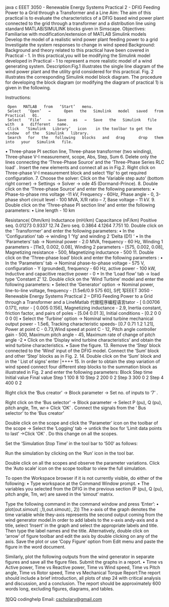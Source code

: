 java c EEET 3050 - Renewable Energy Systems Practical 2 - DFIG Feeding Power to a Grid through a Transformer and a Line Aim: The aim of this practical is to evaluate the characteristics of a DFIG based wind power plant connected to the grid through a transformer and a distribution line using standard MATLAB/SIMULINK blocks given in Simscape. Objectives: Familiarise with modification/extension of MATLAB Simulink models Develop the model of a realistic wind power plant feeding power to a grid Investigate the system responses to change in wind speed Background: Background and theory related to this practical have been covered in Practical - 1. In this practical,you will be modifying the Simulink model developed in Practical - 1 to represent a more realistic model of a wind generating system. Description:Fig.1 illustrates the single line diagram of the wind power plant and the utility grid considered for this practical. Fig. 2 illustrates the corresponding Simulink model block diagram. The procedure for developing the block diagram (or modifying the diagram of practical 1) is given in the following.

Instructions:

     Open   MATLAB   from   ‘Start’   menu.
     Select   ‘Open’   →      Open   the   Simulink   model   saved   from   Practical   01.
     Select   ‘File’   →   Save   as   →   Save   the   Simulink   file   with   a   different   name.
     Click   ‘Simulink   Library’   icon    in the toolbar to get the window   of the   Simulink   library.
     Search   for   the   following   blocks   and   drag      drop   them   into   your   Simulink   file.
• Three-phase PI section line, Three-phase transformer (two winding), Three-phase V-I measurement, scope, Abs, Step, Sum 6. Delete only the lines connecting the ‘Three-Phase Source’ and the ‘Three-Phase Series RLC load’ . Insert the new elements and connect all as in Fig.2. Right click on Three-phase V-I measurement block and select ‘flip’ to get required configuration. 7. Choose the solver: Click on the ‘Variable step auto’ (bottom right corner) → Settings → Solver → ode 45 (Dormand-Prince). 8. Double click on the ‘Three-phase Source’ and enter the following parameters: • Phase-to-phase rms voltage -11 kV, Frequency - 60Hz, Phase angle - 0, 3-phase short circuit level - 100 MVA, X/R ratio – 7, Base voltage – 11 kV. 9. Double click on the ‘Three-phase PI section line’ and enter the following parameters: • Line length - 10 km

Resistance( Ohm/km) Inductance (mH/km) Capacitance (nF/km) Positive seq. 0.01273 0.9337 12.74 Zero seq. 0.3864 4.1264 7.751 10. Double click on the ‘ Transformer’ and enter the following parameters: • In the ‘Configuration’ tab → winding 1 ‘Yg’ and winding 2 ‘Delta (D1) ‘ • In the ‘Parameters’ tab → Nominal power - 2.0 MVA, frequency - 60 Hz, Winding 1 parameters - [11e3, 0.002, 0.08], Winding 2 parameters - [575, 0.002, 0.08], Magnetizing resistance - 500, Magnetizing inductance - 500 11. Double click on the ‘Three-phase load’ block and enter the following parameters : • In the ‘Parameters’ tab → Nominal phase-to-phase voltage - 575 V, configuration - Y (grounded), frequency - 60 Hz, active power - 100 kW, Inductive and capacitive reactive power - 0 • In the ‘Load flow’ tab → load type ‘Constant Z’ 12. Double click on the ‘Wind Turbine’ model and enter the following parameters: • Select the ‘Generator’ option → Nominal power, line-to-line voltage, frequency - [1.5e6/0.9 575 60], S代 写EEET 3050 - Renewable Energy Systems Practical 2 – DFIG Feeding Power to a Grid through a Transformer and a LineMatlab 代做程序编程语言tator - [ 0.00706 0.171], rotor - [ 0.005 0.156], Magnetizing inductance - 2.9, Inertia constant, friction factor, and pairs of poles - [5.04 0.01 3], Initial conditions - [0.2 0 0 0 0 0] • Select the ‘Turbine’ option → Nominal wind turbine mechanical output power - 1.5e6, Tracking characteristic speeds- [0.7 0.71 1.2 1.21], Power at point C - 0.73,Wind speed at point C - 12, Pitch angle controller gain - 500, Maximum pitch angle - 45, Maximum rate of change of pitch angle -2 • Click on the ‘Display wind turbine characteristics’ and obtain the wind turbine characteristics. • Save the figure. 13. Remove the ‘Step’ block connected to the ‘Wind’ input of the DFIG model. Connect the ‘Sum’ block and other ‘Step’ blocks as in Fig. 2. 14. Double click on the ‘Sum’ block and in the ‘ List of signs’ enter |++++ 15. In order to obtain the step variation of wind speed connect four different step blocks to the summation block as illustrated in Fig. 2 and enter the following parameters: Block Step time Initial value Final value Step 1 100 8 10 Step 2 200 0 2 Step 3 300 0 2 Step 4 400 0 2

Right click the ‘Bus creator’ → Block parameter → Set no. of inputs to ‘7’ .

Right click on the ‘Bus selector’ → Block parameter → Select P (pu), Q (pu), pitch angle, Tm, wr→ Click ‘OK’ . Connect the signals from the ‘ Bus selector’ to the ‘Bus creator’

Double click on the scope and click the ‘Parameter’ icon on the toolbar of the scope → Select the ‘Logging’ tab → untick the box for ‘Limit data points to last’ →Click ‘OK’ . Do this change on all the scopes.

Set the ‘Simulation Stop Time’ in the tool bar to ‘500‘ as follows:

Run the simulation by clicking on the ‘Run’ icon in the tool bar.

Double click on all the scopes and observe the parameter variations. Click the ‘Auto scale’ icon on the scope toolbar to view the full simulation.

To open the Workspace browser if it is not currently visible, do either of the following: • Type workspace at the Command Window prompt. • The variables you selected from the DFIG in the previous section (P (pu), Q (pu), pitch angle, Tm, wr) are saved in the ‘simout’ matrix.

Type the following command in the command window and press ‘Enter’: • plot(out.simout( :,1),out.simout(:, 2)) The x-axis of the graph denotes the time variable while they-axis represents the second output coming from the wind generator model.In order to add labels to the x-axis andy-axis and a title, select ‘Insert’ in the graph and select the appropriate labels and title. Then type the label names and the title. Alternatively, double click on ‘arrow’ of figure toolbar and edit the axis by double clicking on any of the axis. Save the plot or use ‘Copy Figure’ option from Edit menu and paste the figure in the word document.

Similarly, plot the following outputs from the wind generator in separate figures and save all the figure files. Submit the graphs in a report. • Time vs Active power, Time vs Reactive power, Time vs Wind speed, Time vs Pitch angle, Time vs Rotor speed, Time vs Mechanical Torque Report:The report should include a brief introduction, all plots of step 24 with critical analysis and discussion, and a conclusion. The report should be approximately 600 words long, excluding figures, diagrams, and tables.

加QQ codinghelp Email: cscholary@gmail.com

